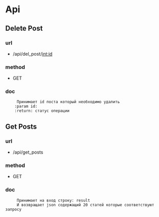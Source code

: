 # Api

## Delete Post

### url
- /api/del_post/<int:id>

### method
- GET

### doc
```doc
     Принимает id поста который необходимо удалить
    :param id:
    :return: статус операции
```




## Get Posts

### url
- /api/get_posts

### method
- GET

### doc
```doc
     Принимает на вход строку: result
     И возвращает json содержащий 20 статей которые соответствуют запросу
```






